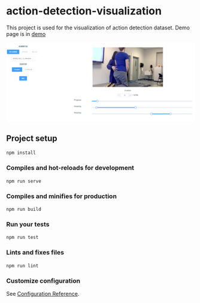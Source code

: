 # action-detection-visualization

This project is used for the visualization of action
detection dataset. Demo page is in [demo](https://silverbulletmdc.github.io/action_detection_visualization)

![web_clip.png](web_clip.png)

## Project setup
```
npm install
```

### Compiles and hot-reloads for development
```
npm run serve
```

### Compiles and minifies for production
```
npm run build
```

### Run your tests
```
npm run test
```

### Lints and fixes files
```
npm run lint
```

### Customize configuration
See [Configuration Reference](https://cli.vuejs.org/config/).
